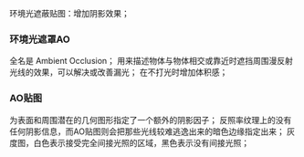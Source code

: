 环境光遮蔽贴图：增加阴影效果；

### 环境光遮罩AO
全名是 Ambient Occlusion；
用来描述物体与物体相交或靠近时遮挡周围漫反射光线的效果，可以解决或改善漏光；
在不打光时增加体积感；

### AO贴图
为表面和周围潜在的几何图形指定了一个额外的阴影因子；
反照率纹理上的没有任何阴影信息，而AO贴图则会把那些光线较难逃逸出来的暗色边缘指定出来；
灰度图，白色表示接受完全间接光照的区域，黑色表示没有间接光照；
